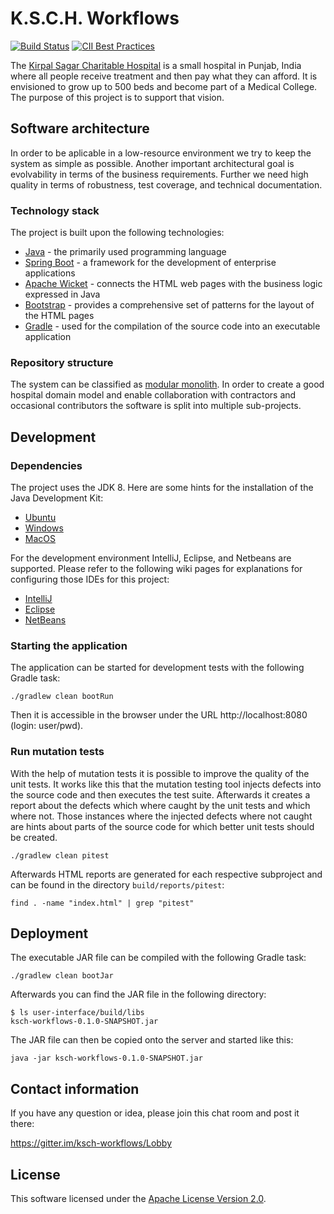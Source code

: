 # K.S.C.H. Workflows

[![Build Status](https://travis-ci.com/ksch-workflows/ksch-workflows.svg?branch=master)](https://travis-ci.com/ksch-workflows/ksch-workflows) [![CII Best Practices](https://bestpractices.coreinfrastructure.org/projects/2328/badge)](https://bestpractices.coreinfrastructure.org/projects/2328)

The [Kirpal Sagar Charitable Hospital](http://kirpal-sagar.org/en/medicale-care/gemeinn%C3%BCtziges-krankenhaus.html) is a small hospital in Punjab, India where all people receive treatment and then pay what they can afford. It is envisioned to grow up to 500 beds and become part of a Medical College. The purpose of this project is to support that vision.

## Software architecture

In order to be aplicable in a low-resource environment we try to keep the system as simple as possible. Another important architectural goal is evolvability in terms of the business requirements. Further we need high quality in terms of robustness, test coverage, and technical documentation.

### Technology stack

The project is built upon the following technologies:

- [Java](https://github.com/ksch-workflows/ksch-workflows/wiki/Java) - the primarily used programming language
- [Spring Boot](https://github.com/ksch-workflows/ksch-workflows/wiki/Spring-Boot) - a framework for the development of enterprise applications
- [Apache Wicket](https://github.com/ksch-workflows/ksch-workflows/wiki/Apache-Wicket) - connects the HTML web pages with the business logic expressed in Java
- [Bootstrap](https://github.com/ksch-workflows/ksch-workflows/wiki/Bootstrap) - provides a comprehensive set of patterns for the layout of the HTML pages
- [Gradle](https://github.com/ksch-workflows/ksch-workflows/wiki/Gradle) - used for the compilation of the source code into an executable application  

### Repository structure

The system can be classified as [modular monolith](https://vimeo.com/233980163).
In order to create a good hospital domain model and enable collaboration with contractors and occasional contributors the software is split into multiple sub-projects.

## Development

### Dependencies

The project uses the JDK 8. Here are some hints for the installation of the Java Development Kit:

- [Ubuntu](https://github.com/ksch-workflows/ksch-workflows/wiki/Installing-Java-on-Ubuntu)
- [Windows](https://github.com/ksch-workflows/ksch-workflows/wiki/Installing-Java-on-Windows)
- [MacOS](https://github.com/ksch-workflows/ksch-workflows/wiki/Installing-Java-on-MacOS)

For the development environment IntelliJ, Eclipse, and Netbeans are supported.
Please refer to the following wiki pages for explanations for configuring those IDEs for this project:

- [IntelliJ](https://github.com/ksch-workflows/ksch-workflows/wiki/Import-Project-with-IntelliJ)
- [Eclipse](https://github.com/ksch-workflows/ksch-workflows/wiki/Import-Project-with-Eclipse)
- [NetBeans](https://github.com/ksch-workflows/ksch-workflows/wiki/Import-Project-with-NetBeans)

### Starting the application

The application can be started for development tests with the following Gradle task:

```
./gradlew clean bootRun
```

Then it is accessible in the browser under the URL http://localhost:8080 (login: user/pwd).

### Run mutation tests

With the help of mutation tests it is possible to improve the quality of the unit
tests. It works like this that the mutation testing tool injects defects into the
source code and then executes the test suite. Afterwards it creates a report about
the defects which where caught by the unit tests and which where not. Those
instances where the injected defects where not caught are hints about parts of the
source code for which better unit tests should be created.

```
./gradlew clean pitest
```

Afterwards HTML reports are generated for each respective subproject and can be found in the directory `build/reports/pitest`:

```
find . -name "index.html" | grep "pitest"
```

## Deployment

The executable JAR file can be compiled with the following Gradle task:

```
./gradlew clean bootJar
```

Afterwards you can find the JAR file in the following directory:

```
$ ls user-interface/build/libs
ksch-workflows-0.1.0-SNAPSHOT.jar
```

The JAR file can then be copied onto the server and started like this:

```
java -jar ksch-workflows-0.1.0-SNAPSHOT.jar
```

## Contact information

If you have any question or idea, please join this chat room and post it there:

https://gitter.im/ksch-workflows/Lobby

## License

This software licensed under the [Apache License Version 2.0](https://github.com/ksch-workflows/ksch-workflows/blob/master/LICENSE).
